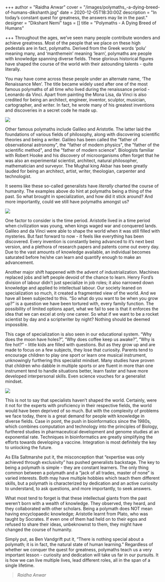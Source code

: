+++
author = "Raidha Anwar"
cover = "/images/polymaths_-a-dying-breed-of-humans-dikshanth.jpg"
date = 2020-12-05T18:30:00Z
description = "In today’s constant quest for greatness, the answers may lie in the past."
designer = "Dikshant Nemi"
tags = []
title = "Polymaths - A Dying Breed of Humans"

+++
Throughout the ages, we’ve seen many people contribute wonders and achieve greatness. Most of the people that we place on these high pedestals are in fact, polymaths. Derived from the Greek words ‘polu’ meaning many, and ‘manthemein’ meaning ‘learn’, polymaths are people with knowledge spanning diverse fields. These glorious historical figures have shaped the course of the world with their astounding talents - quite literally.

You may have come across these people under an alternate name, ‘The Renaissance Men’. The title became widely used after one of the most famous polymaths of all time who lived during the renaissance period - Leonardo da Vinci. Apart from painting the Mona Lisa, da Vinci is also credited for being an architect, engineer, inventor, sculptor, musician, cartographer, and writer. In fact, he wrote many of his greatest inventions and discoveries in a secret code he made up.

![](/images/6-12-1.png)

Other famous polymaths include Galileo and Aristotle. The latter laid the foundations of various fields of philosophy, along with discovering scientific theories and being a writer. Galileo has been called the "father of observational astronomy", the "father of modern physics", the "father of the scientific method", and the "father of modern science". Biologists familiar with Robert Hooke and his discovery of microorganisms often forget that he was also an experimental scientist, architect, natural philosopher, mathematician and surveyor. The Mughal king Akbar has been greatly lauded for being an architect, artist, writer, theologian, carpenter and technologist.

It seems like these so-called generalists have _literally_ charted the course of humanity. The examples above do hint at polymaths being a thing of the past. So what brought in specialization, and how did it stick around? And more importantly, could we still have polymaths amongst us?

  
![](/images/6-12-2.png)

One factor to consider is the time period. Aristotle lived in a time period when civilization was young, when kings waged war and conquered lands. Galileo and da Vinci were able to shape the world when it was still filled with mysteries. But fast forward to now - it feels like everything has been discovered. Every invention is constantly being advanced to it’s next best version, and a plethora of research papers and patents come out every day. Due to the vast amounts of knowledge available, an individual becomes saturated before he/she can learn and quantify enough to make an advancement.

Another major shift happened with the advent of industrialization. Machines replaced jobs and left people devoid of the chance to learn. Henry Ford’s division of labour didn’t just specialize in job roles; it also narrowed down knowledge and applied to intellectual labour. Our society leaned on specialization so much, it created a fragmented view of the world. And we have all been subjected to this. “So what do you want to be when you grow up?” is a question we have been tortured with, every family function. The possibility of limited options apart, what we fail to see is that it enforces the idea that we can excel at only one career. So what if we want to be a rocket scientist by day and a scriptwriter by night? Nothing should be deemed impossible.

This cage of specialization is also seen in our educational system. “Why does the moon have holes?”, “Why does coffee keep us awake?”, “Why is fire hot?” - little kids are filled with questions. But as they grow up and are made to focus on a few subjects, they lose that curiosity. Parents tend to encourage children to play one sport or learn one musical instrument, unknowingly furthering this specialist mindset. Many studies have proven that children who dabble in multiple sports or are fluent in more than one instrument tend to handle situations better, learn faster and have more developed interpersonal skills. Even science vouches for a generalist mindset.

![](/images/6-12-3.png)

This is not to say that specialists haven’t shaped the world. Certainly, were it not for the experts with proficiency in their respective fields, the world would have been deprived of so much. But with the complexity of problems we face today, there is a great demand for people with knowledge in diverse fields. Case in point, the push in bioinformatics since the 1980s, which combines computation and technology into the principles of Biology, furthered studies in pharmaceutical development and genome studies at an exponential rate. Techniques in bioinformatics are greatly simplifying the efforts towards developing a vaccine. Integration is most definitely the key to unlocking the future.

As Ella Saltmarshe put it, the misconception that “expertise was only achieved through exclusivity” has pushed generalists backstage. The key to being a polymath is simple - they are constant learners. The only thing common between a polymath and a “jack of all trades, master of none” is varied interests. Both may have multiple hobbies which teach them different skills, but a polymath is characterized by dedication and an active curiosity to understand, to ask questions, and more importantly, to seek answers.

What most tend to forget is that these intellectual giants from the past weren’t born with a wealth of knowledge. They observed, they heard, and they collaborated with other scholars. Being a polymath does NOT mean having encyclopaedic knowledge; Aristotle learnt from Plato, who was taught by Socrates. If even one of them had held on to their egos and refused to share their ideas, unbeknownst to them, they might have changed the course of humanity.

Simply put, as Ben Vandgrift put it, “There is nothing special about a polymath; it is in fact, the natural state of human learning.” Regardless of whether we conquer the quest for greatness, polymaths teach us a very important lesson - curiosity and dedication will take us far in our pursuits. It is how we can live multiple lives, lead different roles, all in the span of a single lifetime.

>   
> _Raidha Anwar_